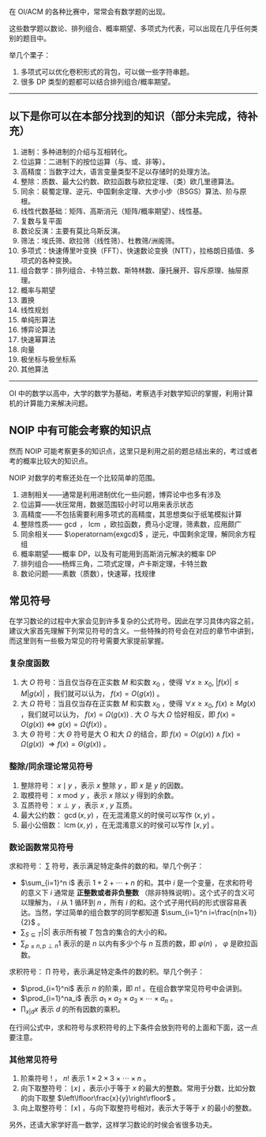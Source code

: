 在 OI/ACM 的各种比赛中，常常会有数学题的出现。

这些数学题以数论、排列组合、概率期望、多项式为代表，可以出现在几乎任何类别的题目中。

举几个栗子：

1.  多项式可以优化卷积形式的背包，可以做一些字符串题。
2.  很多 DP 类型的题都可以结合排列组合/概率期望。

* * *

## 以下是你可以在本部分找到的知识（部分未完成，待补充）

1.  进制：多种进制的介绍与互相转化。
2.  位运算：二进制下的按位运算（与、或、非等）。
3.  高精度：当数字过大，语言变量类型不足以存储时的处理方法。
4.  整除：质数、最大公约数、欧拉函数与欧拉定理、（类）欧几里德算法。
5.  同余：裴蜀定理、逆元、中国剩余定理、大步小步（BSGS）算法、阶与原根。
6.  线性代数基础：矩阵、高斯消元（矩阵/概率期望）、线性基。
7.  复数与复平面
8.  数论反演：主要有莫比乌斯反演。
9.  筛法：埃氏筛、欧拉筛（线性筛）、杜教筛/洲阁筛。
10. 多项式：快速傅里叶变换（FFT）、快速数论变换（NTT），拉格朗日插值、多项式的各种变换。
11. 组合数学：排列组合、卡特兰数、斯特林数、康托展开、容斥原理、抽屉原理。
12. 概率与期望
13. 置换
14. 线性规划
15. 单纯形算法
16. 博弈论算法
17. 快速幂算法
18. 向量
19. 极坐标与极坐标系
20. 其他算法

* * *

OI 中的数学以高中，大学的数学为基础，考察选手对数学知识的掌握，利用计算机的计算能力来解决问题。

## NOIP 中有可能会考察的知识点

然而 NOIP 可能考察更多的知识点，这里只是利用之前的题总结出来的，考过或者考的概率比较大的知识点。

NOIP 对数学的考察还处在一个比较简单的范围。

1.  进制相关——通常是利用进制优化一些问题，博弈论中也多有涉及
2.  位运算——状压常用，数据范围较小时可以用来表示状态
3.  高精度——不包括需要利用多项式的高精度，其思想类似于纸笔模拟计算
4.  整除性质—— $\gcd$ ， $\operatorname{lcm}$ ，欧拉函数，费马小定理，筛素数，应用颇广
5.  同余相关—— $\operatornam{exgcd}$ ，逆元，中国剩余定理，解同余方程组
6.  概率期望——概率 DP，以及有可能用到高斯消元解决的概率 DP
7.  排列组合——杨辉三角，二项式定理，卢卡斯定理，卡特兰数
8.  数论问题——素数（质数），快速幂，找规律

## 常见符号

在学习数论的过程中大家会见到许多复杂的公式符号。因此在学习具体内容之前，建议大家首先理解下列常见符号的含义。一些特殊的符号会在对应的章节中讲到，而这里则有一些极为常见的符号需要大家提前掌握。

### 复杂度函数

1.  大 $O$ 符号：当且仅当存在正实数 $M$ 和实数 $x_0$ ，使得 $\forall x\geq x_0,\ |f(x)|\leq M|g(x)|$ ，我们就可以认为， $f(x)=O(g(x))$ 。
2.  大 $\Omega$ 符号：当且仅当存在正实数 $M$ 和实数 $x_0$ ，使得 $\forall x\geq  x_0,\ f(x)\geq Mg(x)$ ，我们就可以认为， $f(x)=\Omega (g(x))$ . 大 $O$ 与大 $\Omega$ 恰好相反，即 $f(x)=O(g(x))\Leftrightarrow g(x)=\Omega(f(x))$ 。
3.  大 $\Theta$ 符号：大 $\Theta$ 符号是大 $\text{O}$ 和大 $\Omega$ 的结合，即 $f(x)=O(g(x))\wedge f(x)=\Omega(g(x))\ \Rightarrow f(x)=\Theta(g(x))$ 。

### 整除/同余理论常见符号

1.  整除符号： $x\mid y$ ，表示 $x$ 整除 $y$ ，即 $x$ 是 $y$ 的因数。
2.  取模符号： $x\bmod y$ ，表示 $x$ 除以 $y$ 得到的余数。
3.  互质符号： $x\perp y$ ，表示 $x$ , $y$ 互质。
4.  最大公约数： $\gcd(x,y)$ ，在无混淆意义的时侯可以写作 $(x,y)$ 。
5.  最小公倍数： $\operatorname{lcm}(x,y)$ ，在无混淆意义的时侯可以写作 $[x,y]$ 。

### 数论函数常见符号

求和符号： $\sum$ 符号，表示满足特定条件的数的和。举几个例子：

-    $\sum_{i=1}^n i$ 表示 $1+2+\dotsb+n$ 的和。其中 $i$ 是一个变量，在求和符号的意义下 $i$ 通常是 **正整数或者非负整数** （除非特殊说明）。这个式子的含义可以理解为， $i$ 从 $1$ 循环到 $n$ ，所有 $i$ 的和。这个式子用代码的形式很容易表达。当然，学过简单的组合数学的同学都知道 $\sum_{i=1}^n i=\frac{n(n+1)}{2}$ 。
-    $\sum_{S\subseteq T}|S|$ 表示所有被 $T$ 包含的集合的大小的和。
-    $\sum_{p\le n,p\perp n}1$ 表示的是 $n$ 以内有多少个与 $n$ 互质的数，即 $\varphi(n)$ ， $\varphi$ 是欧拉函数。

求积符号： $\prod$ 符号，表示满足特定条件的数的积。举几个例子：

-    $\prod_{i=1}^ni$ 表示 $n$ 的阶乘，即 $n!$ 。在组合数学常见符号中会讲到。
-    $\prod_{i=1}^na_i$ 表示 $a_1\times a_2\times a_3\times \dotsb\times a_n$ 。
-    $\prod_{x|d}x$ 表示 $d$ 的所有因数的乘积。

在行间公式中，求和符号与求积符号的上下条件会放到符号的上面和下面，这一点要注意。

### 其他常见符号

1.  阶乘符号 $!$ ， $n!$ 表示 $1\times 2\times 3\times \dotsb \times n$ 。
2.  向下取整符号： $\lfloor x\rfloor$ ，表示小于等于 $x$ 的最大的整数。常用于分数，比如分数的向下取整 $\left\lfloor\frac{x}{y}\right\rfloor$ 。
3.  向上取整符号： $\lceil x\rceil$ ，与向下取整符号相对，表示大于等于 $x$ 的最小的整数。

另外，还请大家学好高一数学，这样学习数论的时侯会省很多功夫。
